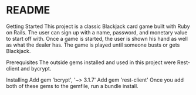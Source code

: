 # README
Getting Started
This project is a classic Blackjack card game built with Ruby on Rails. The user can sign up with a name, password, and monetary value to start off with. Once a game is started, the user is shown his hand as well as what the dealer has. The game is played until someone busts or gets Blackjack. 

Prerequisites
The outside gems installed and used in this project were Rest-client and bycrypt. 

Installing
Add gem 'bcrypt', '~> 3.1.7'
Add gem 'rest-client'
Once you add both of these gems to the gemfile, run a bundle install.



